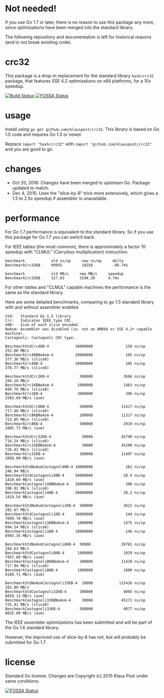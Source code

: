 # Not needed!

If you use Go 1.7 or later, there is no reason to use this package any more, since optimizations have been merged into the standard library.

The following reposiitory and documentation is left for historical reasons (and to not break exisiting code).

# crc32

This package is a drop-in replacement for the standard library `hash/crc32` package, that features SSE 4.2 optimizations on x64 platforms, for a 10x speedup.

[![Build Status](https://travis-ci.org/klauspost/crc32.svg?branch=master)](https://travis-ci.org/klauspost/crc32)
[![FOSSA Status](https://app.fossa.io/api/projects/git%2Bgithub.com%2Fcanv15%2Fcrc32.svg?type=shield)](https://app.fossa.io/projects/git%2Bgithub.com%2Fcanv15%2Fcrc32?ref=badge_shield)

# usage

Install using `go get github.com/klauspost/crc32`. This library is based on Go 1.5 code and requires Go 1.3 or newer.

Replace `import "hash/crc32"` with `import "github.com/klauspost/crc32"` and you are good to go.

# changes
* Oct 20, 2016: Changes have been merged to upstream Go. Package updated to match.
* Dec 4, 2015: Uses the "slice-by-8" trick more extensively, which gives a 1.5 to 2.5x speedup if assembler is unavailable.


# performance

For *Go 1.7* performance is equivalent to the standard library. So if you use this package for Go 1.7 you can switch back.


For IEEE tables (the most common), there is approximately a factor 10 speedup with "CLMUL" (Carryless multiplication) instruction:
```
benchmark            old ns/op     new ns/op     delta
BenchmarkCrc32KB     99955         10258         -89.74%

benchmark            old MB/s     new MB/s     speedup
BenchmarkCrc32KB     327.83       3194.20      9.74x
```

For other tables and "CLMUL"  capable machines the performance is the same as the standard library.

Here are some detailed benchmarks, comparing to go 1.5 standard library with and without assembler enabled.

```
Std:   Standard Go 1.5 library
Crc:   Indicates IEEE type CRC.
40B:   Size of each slice encoded.
NoAsm: Assembler was disabled (ie. not an AMD64 or SSE 4.2+ capable machine).
Castagnoli: Castagnoli CRC type.

BenchmarkStdCrc40B-4            10000000               158 ns/op         252.88 MB/s
BenchmarkCrc40BNoAsm-4          20000000               105 ns/op         377.38 MB/s (slice8)
BenchmarkCrc40B-4               20000000               105 ns/op         378.77 MB/s (slice8)

BenchmarkStdCrc1KB-4              500000              3604 ns/op         284.10 MB/s
BenchmarkCrc1KBNoAsm-4           1000000              1463 ns/op         699.79 MB/s (slice8)
BenchmarkCrc1KB-4                3000000               396 ns/op        2583.69 MB/s (asm)

BenchmarkStdCrc8KB-4              200000             11417 ns/op         717.48 MB/s (slice8)
BenchmarkCrc8KBNoAsm-4            200000             11317 ns/op         723.85 MB/s (slice8)
BenchmarkCrc8KB-4                 500000              2919 ns/op        2805.73 MB/s (asm)

BenchmarkStdCrc32KB-4              30000             45749 ns/op         716.24 MB/s (slice8)
BenchmarkCrc32KBNoAsm-4            30000             45109 ns/op         726.42 MB/s (slice8)
BenchmarkCrc32KB-4                100000             11497 ns/op        2850.09 MB/s (asm)

BenchmarkStdNoAsmCastagnol40B-4 10000000               161 ns/op         246.94 MB/s
BenchmarkStdCastagnoli40B-4     50000000              28.4 ns/op        1410.69 MB/s (asm)
BenchmarkCastagnoli40BNoAsm-4   20000000               100 ns/op         398.01 MB/s (slice8)
BenchmarkCastagnoli40B-4        50000000              28.2 ns/op        1419.54 MB/s (asm)

BenchmarkStdNoAsmCastagnoli1KB-4  500000              3622 ns/op        282.67 MB/s
BenchmarkStdCastagnoli1KB-4     10000000               144 ns/op        7099.78 MB/s (asm)
BenchmarkCastagnoli1KBNoAsm-4    1000000              1475 ns/op         694.14 MB/s (slice8)
BenchmarkCastagnoli1KB-4        10000000               146 ns/op        6993.35 MB/s (asm)

BenchmarkStdNoAsmCastagnoli8KB-4  50000              28781 ns/op         284.63 MB/s
BenchmarkStdCastagnoli8KB-4      1000000              1029 ns/op        7957.89 MB/s (asm)
BenchmarkCastagnoli8KBNoAsm-4     200000             11410 ns/op         717.94 MB/s (slice8)
BenchmarkCastagnoli8KB-4         1000000              1000 ns/op        8188.71 MB/s (asm)

BenchmarkStdNoAsmCastagnoli32KB-4  10000            115426 ns/op         283.89 MB/s
BenchmarkStdCastagnoli32KB-4      300000              4065 ns/op        8059.13 MB/s (asm)
BenchmarkCastagnoli32KBNoAsm-4     30000             45171 ns/op         725.41 MB/s (slice8)
BenchmarkCastagnoli32KB-4         500000              4077 ns/op        8035.89 MB/s (asm)
```

The IEEE assembler optimizations has been submitted and will be part of the Go 1.6 standard library.

However, the improved use of slice-by-8 has not, but will probably be submitted for Go 1.7.

# license

Standard Go license. Changes are Copyright (c) 2015 Klaus Post under same conditions.


[![FOSSA Status](https://app.fossa.io/api/projects/git%2Bgithub.com%2Fcanv15%2Fcrc32.svg?type=large)](https://app.fossa.io/projects/git%2Bgithub.com%2Fcanv15%2Fcrc32?ref=badge_large)